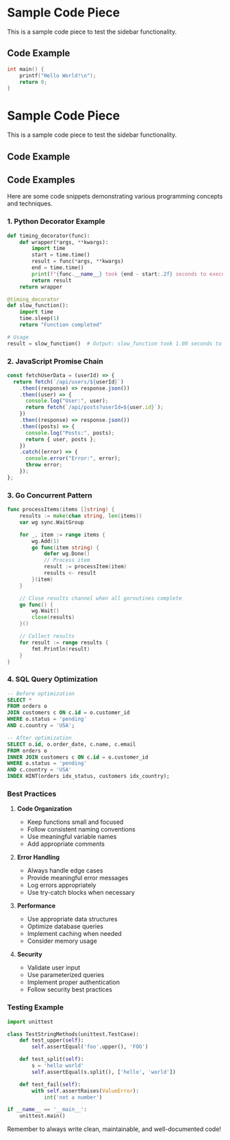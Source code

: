 # Sample Code Piece

This is a sample code piece to test the sidebar functionality.

## Code Example

```cpp
int main() {
    printf("Hello World!\n");
    return 0;
}
```

# Sample Code Piece

This is a sample code piece to test the sidebar functionality.

## Code Example

## Code Examples

Here are some code snippets demonstrating various programming concepts and techniques.

### 1. Python Decorator Example

```python
def timing_decorator(func):
    def wrapper(*args, **kwargs):
        import time
        start = time.time()
        result = func(*args, **kwargs)
        end = time.time()
        print(f"{func.__name__} took {end - start:.2f} seconds to execute")
        return result
    return wrapper

@timing_decorator
def slow_function():
    import time
    time.sleep(1)
    return "Function completed"

# Usage
result = slow_function()  # Output: slow_function took 1.00 seconds to execute
```

### 2. JavaScript Promise Chain

```javascript
const fetchUserData = (userId) => {
  return fetch(`/api/users/${userId}`)
    .then((response) => response.json())
    .then((user) => {
      console.log("User:", user);
      return fetch(`/api/posts?userId=${user.id}`);
    })
    .then((response) => response.json())
    .then((posts) => {
      console.log("Posts:", posts);
      return { user, posts };
    })
    .catch((error) => {
      console.error("Error:", error);
      throw error;
    });
};
```

### 3. Go Concurrent Pattern

```go
func processItems(items []string) {
    results := make(chan string, len(items))
    var wg sync.WaitGroup

    for _, item := range items {
        wg.Add(1)
        go func(item string) {
            defer wg.Done()
            // Process item
            result := processItem(item)
            results <- result
        }(item)
    }

    // Close results channel when all goroutines complete
    go func() {
        wg.Wait()
        close(results)
    }()

    // Collect results
    for result := range results {
        fmt.Println(result)
    }
}
```

### 4. SQL Query Optimization

```sql
-- Before optimization
SELECT *
FROM orders o
JOIN customers c ON c.id = o.customer_id
WHERE o.status = 'pending'
AND c.country = 'USA';

-- After optimization
SELECT o.id, o.order_date, c.name, c.email
FROM orders o
INNER JOIN customers c ON c.id = o.customer_id
WHERE o.status = 'pending'
AND c.country = 'USA'
INDEX HINT(orders idx_status, customers idx_country);
```

### Best Practices

1. **Code Organization**

   - Keep functions small and focused
   - Follow consistent naming conventions
   - Use meaningful variable names
   - Add appropriate comments

2. **Error Handling**

   - Always handle edge cases
   - Provide meaningful error messages
   - Log errors appropriately
   - Use try-catch blocks when necessary

3. **Performance**

   - Use appropriate data structures
   - Optimize database queries
   - Implement caching when needed
   - Consider memory usage

4. **Security**
   - Validate user input
   - Use parameterized queries
   - Implement proper authentication
   - Follow security best practices

### Testing Example

```python
import unittest

class TestStringMethods(unittest.TestCase):
    def test_upper(self):
        self.assertEqual('foo'.upper(), 'FOO')

    def test_split(self):
        s = 'hello world'
        self.assertEqual(s.split(), ['hello', 'world'])

    def test_fail(self):
        with self.assertRaises(ValueError):
            int('not a number')

if __name__ == '__main__':
    unittest.main()
```

Remember to always write clean, maintainable, and well-documented code!
